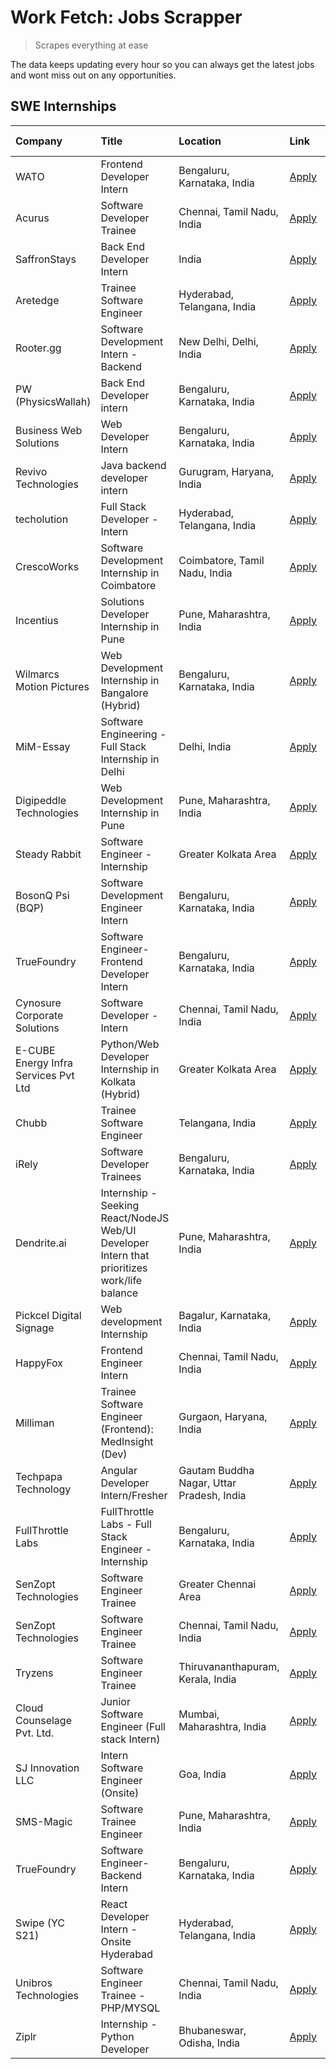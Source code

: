 # Work Fetch: Jobs Scrapper
> Scrapes everything at ease

The data keeps updating every hour so you can always get the latest jobs and wont miss out on any opportunities.

## SWE Internships
<!--START_SECTION:workfetch-->
| Company                              | Title                                                                                        | Location                                  | Link                                                                                                                                                                                                                                                                                                      | Date Posted   |
|:-------------------------------------|:---------------------------------------------------------------------------------------------|:------------------------------------------|:----------------------------------------------------------------------------------------------------------------------------------------------------------------------------------------------------------------------------------------------------------------------------------------------------------|:--------------|
| WATO                                 | Frontend Developer Intern                                                                    | Bengaluru, Karnataka, India               | [Apply](https://in.linkedin.com/jobs/view/frontend-developer-intern-at-wato-3880100342?position=52&pageNum=0&refId=P8p58pLaeOjkIHMqffONag%3D%3D&trackingId=Idlfp4d5hGhWtT6WiSOYyA%3D%3D&trk=public_jobs_jserp-result_search-card)                                                                         | 2024-04-24    |
| Acurus                               | Software Developer Trainee                                                                   | Chennai, Tamil Nadu, India                | [Apply](https://in.linkedin.com/jobs/view/software-developer-trainee-at-acurus-3907363844?position=8&pageNum=0&refId=P8p58pLaeOjkIHMqffONag%3D%3D&trackingId=UWCvqYyl%2FpaNpLf4AFXxVA%3D%3D&trk=public_jobs_jserp-result_search-card)                                                                     | 2024-04-23    |
| SaffronStays                         | Back End Developer Intern                                                                    | India                                     | [Apply](https://in.linkedin.com/jobs/view/back-end-developer-intern-at-saffronstays-3904615385?position=16&pageNum=0&refId=P8p58pLaeOjkIHMqffONag%3D%3D&trackingId=%2B%2FIMJE%2F1nKqPx5A4HH30fg%3D%3D&trk=public_jobs_jserp-result_search-card)                                                           | 2024-04-23    |
| Aretedge                             | Trainee Software Engineer                                                                    | Hyderabad, Telangana, India               | [Apply](https://in.linkedin.com/jobs/view/trainee-software-engineer-at-aretedge-3908565383?position=30&pageNum=0&refId=P8p58pLaeOjkIHMqffONag%3D%3D&trackingId=liACxm2f41eILLegO2iwSQ%3D%3D&trk=public_jobs_jserp-result_search-card)                                                                     | 2024-04-23    |
| Rooter.gg                            | Software Development Intern - Backend                                                        | New Delhi, Delhi, India                   | [Apply](https://in.linkedin.com/jobs/view/software-development-intern-backend-at-rooter-gg-3907328993?position=49&pageNum=0&refId=P8p58pLaeOjkIHMqffONag%3D%3D&trackingId=0tE%2Bhgwn7z8TztyK3YWfHQ%3D%3D&trk=public_jobs_jserp-result_search-card)                                                        | 2024-04-23    |
| PW (PhysicsWallah)                   | Back End Developer intern                                                                    | Bengaluru, Karnataka, India               | [Apply](https://in.linkedin.com/jobs/view/back-end-developer-intern-at-pw-physicswallah-3907293630?position=27&pageNum=0&refId=P8p58pLaeOjkIHMqffONag%3D%3D&trackingId=%2FTu4Ph7tfD0jRtEWcas7pQ%3D%3D&trk=public_jobs_jserp-result_search-card)                                                           | 2024-04-22    |
| Business Web Solutions               | Web Developer Intern                                                                         | Bengaluru, Karnataka, India               | [Apply](https://in.linkedin.com/jobs/view/web-developer-intern-at-business-web-solutions-3906717928?position=19&pageNum=0&refId=P8p58pLaeOjkIHMqffONag%3D%3D&trackingId=UMzlv2H6YT7nL7UlzQi6Lg%3D%3D&trk=public_jobs_jserp-result_search-card)                                                            | 2024-04-20    |
| Revivo Technologies                  | Java backend developer intern                                                                | Gurugram, Haryana, India                  | [Apply](https://in.linkedin.com/jobs/view/java-backend-developer-intern-at-revivo-technologies-3906034446?position=26&pageNum=0&refId=P8p58pLaeOjkIHMqffONag%3D%3D&trackingId=9PK%2BtciBkFPFcHlY27sI1g%3D%3D&trk=public_jobs_jserp-result_search-card)                                                    | 2024-04-19    |
| techolution                          | Full Stack Developer - Intern                                                                | Hyderabad, Telangana, India               | [Apply](https://in.linkedin.com/jobs/view/full-stack-developer-intern-at-techolution-3904814977?position=25&pageNum=0&refId=P8p58pLaeOjkIHMqffONag%3D%3D&trackingId=059sA6AWQz1YsvhqvEnQLQ%3D%3D&trk=public_jobs_jserp-result_search-card)                                                                | 2024-04-18    |
| CrescoWorks                          | Software Development Internship in Coimbatore                                                | Coimbatore, Tamil Nadu, India             | [Apply](https://in.linkedin.com/jobs/view/software-development-internship-in-coimbatore-at-crescoworks-3904327953?position=7&pageNum=0&refId=P8p58pLaeOjkIHMqffONag%3D%3D&trackingId=5e0s3OucWEu%2Bk3GrFy63qA%3D%3D&trk=public_jobs_jserp-result_search-card)                                             | 2024-04-17    |
| Incentius                            | Solutions Developer Internship in Pune                                                       | Pune, Maharashtra, India                  | [Apply](https://in.linkedin.com/jobs/view/solutions-developer-internship-in-pune-at-incentius-3904329499?position=15&pageNum=0&refId=P8p58pLaeOjkIHMqffONag%3D%3D&trackingId=9PYJiw9S%2B7R3jA09w1axNg%3D%3D&trk=public_jobs_jserp-result_search-card)                                                     | 2024-04-17    |
| Wilmarcs Motion Pictures             | Web Development Internship in Bangalore (Hybrid)                                             | Bengaluru, Karnataka, India               | [Apply](https://in.linkedin.com/jobs/view/web-development-internship-in-bangalore-hybrid-at-wilmarcs-motion-pictures-3904333111?position=33&pageNum=0&refId=P8p58pLaeOjkIHMqffONag%3D%3D&trackingId=o5%2BTgrB0o%2BkzPcTl4Ht7Lg%3D%3D&trk=public_jobs_jserp-result_search-card)                            | 2024-04-17    |
| MiM-Essay                            | Software Engineering - Full Stack Internship in Delhi                                        | Delhi, India                              | [Apply](https://in.linkedin.com/jobs/view/software-engineering-full-stack-internship-in-delhi-at-mim-essay-3901647332?position=21&pageNum=0&refId=P8p58pLaeOjkIHMqffONag%3D%3D&trackingId=idnlHEISvDecxQLTDnSgmg%3D%3D&trk=public_jobs_jserp-result_search-card)                                          | 2024-04-15    |
| Digipeddle Technologies              | Web Development Internship in Pune                                                           | Pune, Maharashtra, India                  | [Apply](https://in.linkedin.com/jobs/view/web-development-internship-in-pune-at-digipeddle-technologies-3898605884?position=36&pageNum=0&refId=P8p58pLaeOjkIHMqffONag%3D%3D&trackingId=g%2FX5jdt0ZhLEJxR03KHNgA%3D%3D&trk=public_jobs_jserp-result_search-card)                                           | 2024-04-13    |
| Steady Rabbit                        | Software Engineer - Internship                                                               | Greater Kolkata Area                      | [Apply](https://in.linkedin.com/jobs/view/software-engineer-internship-at-steady-rabbit-3885171077?position=6&pageNum=0&refId=P8p58pLaeOjkIHMqffONag%3D%3D&trackingId=IXHb42ISoqPSO0y8iWczLA%3D%3D&trk=public_jobs_jserp-result_search-card)                                                              | 2024-04-08    |
| BosonQ Psi (BQP)                     | Software Development Engineer Intern                                                         | Bengaluru, Karnataka, India               | [Apply](https://in.linkedin.com/jobs/view/software-development-engineer-intern-at-bosonq-psi-bqp-3888328596?position=23&pageNum=0&refId=P8p58pLaeOjkIHMqffONag%3D%3D&trackingId=xezr9E0OOKR%2F4e8XMQ2g3g%3D%3D&trk=public_jobs_jserp-result_search-card)                                                  | 2024-04-06    |
| TrueFoundry                          | Software Engineer- Frontend Developer Intern                                                 | Bengaluru, Karnataka, India               | [Apply](https://in.linkedin.com/jobs/view/software-engineer-frontend-developer-intern-at-truefoundry-3887320206?position=13&pageNum=0&refId=P8p58pLaeOjkIHMqffONag%3D%3D&trackingId=9C4KLnLRydcSk3wb0QTdoA%3D%3D&trk=public_jobs_jserp-result_search-card)                                                | 2024-04-05    |
| Cynosure Corporate Solutions         | Software Developer -Intern                                                                   | Chennai, Tamil Nadu, India                | [Apply](https://in.linkedin.com/jobs/view/software-developer-intern-at-cynosure-corporate-solutions-3884767755?position=17&pageNum=0&refId=P8p58pLaeOjkIHMqffONag%3D%3D&trackingId=XtW3ypZRuvvPrNCv%2BFQ96w%3D%3D&trk=public_jobs_jserp-result_search-card)                                               | 2024-04-04    |
| E-CUBE Energy Infra Services Pvt Ltd | Python/Web Developer Internship in Kolkata (Hybrid)                                          | Greater Kolkata Area                      | [Apply](https://in.linkedin.com/jobs/view/python-web-developer-internship-in-kolkata-hybrid-at-e-cube-energy-infra-services-pvt-ltd-3882160442?position=9&pageNum=0&refId=P8p58pLaeOjkIHMqffONag%3D%3D&trackingId=z9%2BFa5KH0eUuN17KlUj9Xg%3D%3D&trk=public_jobs_jserp-result_search-card)                | 2024-04-02    |
| Chubb                                | Trainee Software Engineer                                                                    | Telangana, India                          | [Apply](https://in.linkedin.com/jobs/view/trainee-software-engineer-at-chubb-3909641440?position=5&pageNum=0&refId=P8p58pLaeOjkIHMqffONag%3D%3D&trackingId=3G76gavlviWv1sosa0pfnA%3D%3D&trk=public_jobs_jserp-result_search-card)                                                                         | 2024-03-30    |
| iRely                                | Software Developer Trainees                                                                  | Bengaluru, Karnataka, India               | [Apply](https://in.linkedin.com/jobs/view/software-developer-trainees-at-irely-3860566039?position=2&pageNum=0&refId=P8p58pLaeOjkIHMqffONag%3D%3D&trackingId=op%2BKnii0YdomyREgmQAOzw%3D%3D&trk=public_jobs_jserp-result_search-card)                                                                     | 2024-03-18    |
| Dendrite.ai                          | Internship - Seeking React/NodeJS Web/UI Developer Intern that prioritizes work/life balance | Pune, Maharashtra, India                  | [Apply](https://in.linkedin.com/jobs/view/internship-seeking-react-nodejs-web-ui-developer-intern-that-prioritizes-work-life-balance-at-dendrite-ai-3853583200?position=32&pageNum=0&refId=P8p58pLaeOjkIHMqffONag%3D%3D&trackingId=7bdxzwpekPLU4Yrr7SPG1A%3D%3D&trk=public_jobs_jserp-result_search-card) | 2024-03-12    |
| Pickcel Digital Signage              | Web development Internship                                                                   | Bagalur, Karnataka, India                 | [Apply](https://in.linkedin.com/jobs/view/web-development-internship-at-pickcel-digital-signage-3849506118?position=50&pageNum=0&refId=P8p58pLaeOjkIHMqffONag%3D%3D&trackingId=zDR%2BnwtzDLAYRNqTkyz7sQ%3D%3D&trk=public_jobs_jserp-result_search-card)                                                   | 2024-03-08    |
| HappyFox                             | Frontend Engineer Intern                                                                     | Chennai, Tamil Nadu, India                | [Apply](https://in.linkedin.com/jobs/view/frontend-engineer-intern-at-happyfox-3848357951?position=47&pageNum=0&refId=P8p58pLaeOjkIHMqffONag%3D%3D&trackingId=uLY%2BsUwBuVA9blJ4HvAFhw%3D%3D&trk=public_jobs_jserp-result_search-card)                                                                    | 2024-03-07    |
| Milliman                             | Trainee Software Engineer (Frontend): MedInsight (Dev)                                       | Gurgaon, Haryana, India                   | [Apply](https://in.linkedin.com/jobs/view/trainee-software-engineer-frontend-medinsight-dev-at-milliman-3792874280?position=11&pageNum=0&refId=P8p58pLaeOjkIHMqffONag%3D%3D&trackingId=bZ5ENkGqhRHLW6sRivd7Bw%3D%3D&trk=public_jobs_jserp-result_search-card)                                             | 2024-03-01    |
| Techpapa Technology                  | Angular Developer Intern/Fresher                                                             | Gautam Buddha Nagar, Uttar Pradesh, India | [Apply](https://in.linkedin.com/jobs/view/angular-developer-intern-fresher-at-techpapa-technology-3834305862?position=55&pageNum=0&refId=P8p58pLaeOjkIHMqffONag%3D%3D&trackingId=IdN1By4cdN9gDB2Dge5c3w%3D%3D&trk=public_jobs_jserp-result_search-card)                                                   | 2024-02-20    |
| FullThrottle Labs                    | FullThrottle Labs - Full Stack Engineer - Internship                                         | Bengaluru, Karnataka, India               | [Apply](https://in.linkedin.com/jobs/view/fullthrottle-labs-full-stack-engineer-internship-at-fullthrottle-labs-3829636016?position=53&pageNum=0&refId=P8p58pLaeOjkIHMqffONag%3D%3D&trackingId=l3MpD7hDRBmIQUbcHHW2nw%3D%3D&trk=public_jobs_jserp-result_search-card)                                     | 2024-02-17    |
| SenZopt Technologies                 | Software Engineer Trainee                                                                    | Greater Chennai Area                      | [Apply](https://in.linkedin.com/jobs/view/software-engineer-trainee-at-senzopt-technologies-3827688781?position=31&pageNum=0&refId=P8p58pLaeOjkIHMqffONag%3D%3D&trackingId=ckP1qtQ%2F4MZc3Wl4bLWblQ%3D%3D&trk=public_jobs_jserp-result_search-card)                                                       | 2024-02-12    |
| SenZopt Technologies                 | Software Engineer Trainee                                                                    | Chennai, Tamil Nadu, India                | [Apply](https://in.linkedin.com/jobs/view/software-engineer-trainee-at-senzopt-technologies-3827686880?position=46&pageNum=0&refId=P8p58pLaeOjkIHMqffONag%3D%3D&trackingId=z%2F%2B7SOmGfiC6nSIF6%2BHG8Q%3D%3D&trk=public_jobs_jserp-result_search-card)                                                   | 2024-02-12    |
| Tryzens                              | Software Engineer Trainee                                                                    | Thiruvananthapuram, Kerala, India         | [Apply](https://in.linkedin.com/jobs/view/software-engineer-trainee-at-tryzens-3809363491?position=34&pageNum=0&refId=P8p58pLaeOjkIHMqffONag%3D%3D&trackingId=sr3%2BXwvH3MFzhfiDiOezSA%3D%3D&trk=public_jobs_jserp-result_search-card)                                                                    | 2024-01-18    |
| Cloud Counselage Pvt. Ltd.           | Junior Software Engineer (Full stack Intern)                                                 | Mumbai, Maharashtra, India                | [Apply](https://in.linkedin.com/jobs/view/junior-software-engineer-full-stack-intern-at-cloud-counselage-pvt-ltd-3803132814?position=24&pageNum=0&refId=P8p58pLaeOjkIHMqffONag%3D%3D&trackingId=cueWeUnP83OGoVPoOU6IQg%3D%3D&trk=public_jobs_jserp-result_search-card)                                    | 2024-01-11    |
| SJ Innovation LLC                    | Intern Software Engineer (Onsite)                                                            | Goa, India                                | [Apply](https://in.linkedin.com/jobs/view/intern-software-engineer-onsite-at-sj-innovation-llc-3799959011?position=41&pageNum=0&refId=P8p58pLaeOjkIHMqffONag%3D%3D&trackingId=NxncVNnQFVa1AZfDIy6vNg%3D%3D&trk=public_jobs_jserp-result_search-card)                                                      | 2024-01-11    |
| SMS-Magic                            | Software Trainee Engineer                                                                    | Pune, Maharashtra, India                  | [Apply](https://in.linkedin.com/jobs/view/software-trainee-engineer-at-sms-magic-3761409781?position=28&pageNum=0&refId=P8p58pLaeOjkIHMqffONag%3D%3D&trackingId=KXMorYjP6iJxE9aAYit2pA%3D%3D&trk=public_jobs_jserp-result_search-card)                                                                    | 2023-11-16    |
| TrueFoundry                          | Software Engineer-Backend Intern                                                             | Bengaluru, Karnataka, India               | [Apply](https://in.linkedin.com/jobs/view/software-engineer-backend-intern-at-truefoundry-3779508170?position=29&pageNum=0&refId=P8p58pLaeOjkIHMqffONag%3D%3D&trackingId=d25nFRBWy3lbgbQIhF63qg%3D%3D&trk=public_jobs_jserp-result_search-card)                                                           | 2023-11-10    |
| Swipe (YC S21)                       | React Developer Intern - Onsite Hyderabad                                                    | Hyderabad, Telangana, India               | [Apply](https://in.linkedin.com/jobs/view/react-developer-intern-onsite-hyderabad-at-swipe-yc-s21-3737600089?position=38&pageNum=0&refId=P8p58pLaeOjkIHMqffONag%3D%3D&trackingId=H9oTzaT16ToOxBKvh9IMjw%3D%3D&trk=public_jobs_jserp-result_search-card)                                                   | 2023-10-13    |
| Unibros Technologies                 | Software Engineer Trainee - PHP/MYSQL                                                        | Chennai, Tamil Nadu, India                | [Apply](https://in.linkedin.com/jobs/view/software-engineer-trainee-php-mysql-at-unibros-technologies-3656599241?position=35&pageNum=0&refId=P8p58pLaeOjkIHMqffONag%3D%3D&trackingId=F%2BIuF4AKmUmfFE2iBiWO6g%3D%3D&trk=public_jobs_jserp-result_search-card)                                             | 2023-06-12    |
| Ziplr                                | Internship - Python Developer                                                                | Bhubaneswar, Odisha, India                | [Apply](https://in.linkedin.com/jobs/view/internship-python-developer-at-ziplr-3645677592?position=60&pageNum=0&refId=P8p58pLaeOjkIHMqffONag%3D%3D&trackingId=xmiyzSadmuT3tHWDz8YHLQ%3D%3D&trk=public_jobs_jserp-result_search-card)                                                                      | 2023-06-02    |
<!--END_SECTION:workfetch-->
